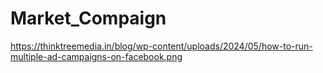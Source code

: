 # Market_Compaign

https://thinktreemedia.in/blog/wp-content/uploads/2024/05/how-to-run-multiple-ad-campaigns-on-facebook.png
